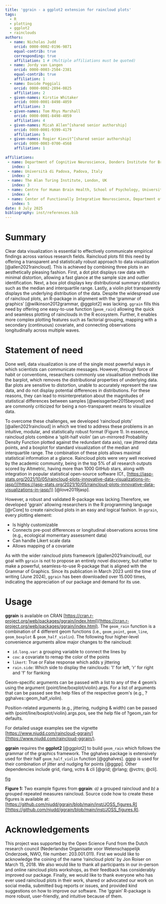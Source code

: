 ```yaml
---
title: 'ggrain - a ggplot2 extension for raincloud plots'
tags:
  - R
  - plotting
  - ggplot2
  - rainclouds
authors:
  - name: Nicholas Judd
    orcid: 0000-0002-0196-9871
    equal-contrib: true
    corresponding: true
    affiliation: 1 # (Multiple affiliations must be quoted)
  - name: Jordy van Langen
    orcid: 0000-0003-2504-2381
    equal-contrib: true
    affiliation: 1
  - name: Davide Poggiali
    orcid: 0000-0002-2894-0825
    affiliation: 2
  - given-names: Kirstie Whitaker
    orcid: 0000-0001-8498-4059
    affiliation: 3
  - given-names: Tom Rhys Marshall
    orcid: 0000-0001-8498-4059
    affiliation: 4
  - given-names: Micah Allen^[shared senior authorship]
    orcid: 0000-0001-9399-4179
    affiliation: 5
  - given-names: Rogier Kievit^[shared senior authorship]
    orcid: 0000-0003-0700-4568
    affiliation: 1
    
affiliations:
 - name: Department of Cognitive Neuroscience, Donders Institute for Brain, Cognition and Behavior, Radboud University Medical Center, Nijmegen, The Netherlands
   index: 1
 - name: Università di Padova, Padova, Italy
   index: 2
 - name: The Alan Turing Institute, London, UK
   index: 3
 - name: Centre for Human Brain Health, School of Psychology, University of Birmingham, Birmingham, United Kingdom
   index: 4
 - name: Center of Functionally Integrative Neuroscience, Department of Clinical Medicine, Aarhus University, Aarhus, Denmark
   index: 5
date: 8 July 2025
bibliography: inst/references.bib
---
```


# Summary

Clear data visualization is essential to effectively communicate empirical findings across various research fields. Raincloud plots fill this need by offering a transparent and statistically robust approach to data visualization [@allen2021raincloud]. This is achieved by combining three plots in an aesthetically pleasing fashion. First, a dot plot displays raw data with minimal distortion, allowing a fast glance at the sample size and outlier identification. Next, a box plot displays key distributional summary statistics such as the median and interquartile range. Lastly, a violin plot transparently displays the underlying distribution of the data. Despite the widespread use of raincloud plots, an R-package in alignment with the ‘grammar of graphics’ [@wilkinson2012grammar, @ggplot2] was lacking. `ggrain` fills this need by offering one easy-to-use function (`geom_rain`) allowing the quick and seamless plotting of rainclouds in the R ecosystem. Further, it enables more complex plotting features such as factorial grouping, mapping with a secondary (continuous) covariate, and connecting observations longitudinally across multiple waves.

# Statement of need

Done well, data visualization is one of the single most powerful ways in which scientists can communicate messages. However, through force of habit or conventions, researchers commonly use visualisation methods like the barplot, which removes the distributional properties of underlying data. Bar plots are sensitive to distortion, unable to accurately represent the raw data, and do not display potential differences in distributions. For these reasons, they can lead to misinterpretation about the magnitudes of statistical differences between samples [@weissgerber2015beyond] and are commonly criticized for being a non-transparent means to visualize data.

To overcome these challenges, we developed ‘raincloud plots’ [@allen2021raincloud] in which we tried to address these problems in an intuitive, modular, and statistically robust format (Figure 1). In essence, raincloud plots combine a ‘split-half violin’ (an un-mirrored Probability Density Function plotted against the redundant data axis), raw jittered data points, and a boxplot for standard visualization of the median and interquartile range. The combination of these plots allows maximal statistical information at a glance. Raincloud plots were very well received by the academic community, being in the top 5% of all research outputs scored by Altmetric, having more than 1000 GitHub stars, along with integration in popular statistical open-source software (Cf., [https://jasp-stats.org/2021/10/05/raincloud-plots-innovative-data-visualizations-in-jasp/](!https://jasp-stats.org/2021/10/05/raincloud-plots-innovative-data-visualizations-in-jasp/)) [@love2019jasp].

However, a robust and validated R-package was lacking.Therefore, we developed 'ggrain' allowing researchers in the R programming language [@rCore] to create raincloud plots in an easy and logical fashion. In `ggrain`, every plotting element:

- Is highly customizable 
- Connects pre-post differences or longitudinal observations across time (e.g., ecological momentary assessment data)
- Can handle Likert scale data
- Allows mapping of a covariate

As with the wider raincloud plots framework [@allen2021raincloud], our goal with `ggrain` is not to propose an entirely novel discovery, but rather to make a powerful, seamless-to-use R-package that is aligned with the Grammar of Graphics. Since its publication in March 2023 until the time of writing (June 2024), `ggrain` has been downloaded over 15.000 times, indicating the appreciation of our package and demand for its use.

# Usage

**ggrain** is available on CRAN [https://cran.r-project.org/web/packages/ggrain/index.html](!https://cran.r-project.org/web/packages/ggrain/index.html).  The `geom_rain` function is a combination of 4 different geom functions (i.e., `geom_point`, `geom_line`, `geom_boxplot` & `geom_half_violin`). The following four higher-level convenience arguments allow major changes to the raincloud:

- `id.long.var`: a grouping variable to connect the lines by
- `cov`: a covariate to remap the color of the points
- `likert`: True or False response which adds y jittering
- `rain.side`: Which side to display the rainclouds: 'l' for left, 'r' for right and 'f' for flanking


Geom-specific arguments can be passed with a list to any of the 4 geom’s using the argument {point/line/boxplot/violin}.args. For a list of arguments that can be passed see the help files of the respective geom's (e.g., ?gghalves::geom_half_violin).

Position-related arguments (e.g., jittering, nudging & width) can be passed with {point/line/boxplot/violin}.args.pos, see the help file of ?geom_rain for defaults.

For detailed usage examples see the vignette [https://www.njudd.com/raincloud-ggrain/](!https://www.njudd.com/raincloud-ggrain/).

**ggrain** requires the **ggplot2** [@ggplot2] to build `geom_rain` which follows the grammar of the graphics framework. The gghalves package is extensively used for their half `geom_half_violin` function [@gghalves]. ggpp is used for their combination of jitter and nudging for points [@ggpp]. Other dependencies include grid, rlang, vctrs & cli [@grid; @rlang; @vctrs; @cli].

[fig](!inst/git_pics/Pub_Fig.png)

**Figure 1:** Two example figures from **ggrain**: *a)* a grouped raincloud and *b)* a grouped repeated measures raincloud. Source code how to create these figures is available at: [https://github.com/njudd/ggrain/blob/main/inst/JOSS_figures.R](!https://github.com/njudd/ggrain/blob/main/inst/JOSS_figures.R).

# Acknowledgements

This project was supported by the Open Science Fund from the Dutch research council (Nederlandse Organisatie voor Wetenschappelijk Onderzoek, NWO, file number: 203.001.011). First we would like to acknowledge the coining of the name ‘raincloud plots’ by Jon Roiser on March 15, 2018. We also would like to thank all participants in our in-person and online raincloud plots workshops, as their feedback has considerably improved our package. Finally, we would like to thank everyone who has ever used raincloud plots in their work, shared or advocated our work on social media, submitted bug reports or issues, and provided kind suggestions on how to improve our software. The ‘ggrain’ R-package is more robust, user-friendly, and intuitive because of them.










